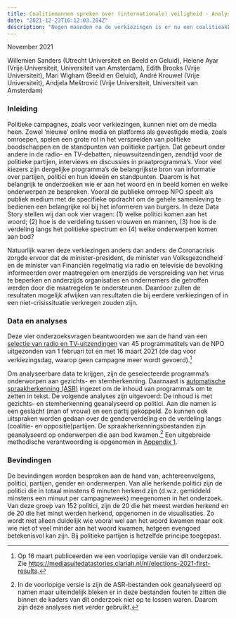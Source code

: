 ```yaml
---
title: Coalitiemannen spreken over (internationale) veiligheid - Analyse van mediaoptredens bij de NPO tijdens de verkiezingscampagne 2021
date: "2021-12-23T16:12:03.284Z"
description: "Negen maanden na de verkiezingen is er nu een coalitieakkoord bereikt. Als we terugkijken naar de media-optredens van politici toen, welke trends zien we? Wie was aan het woord, en waar hadden ze het over?"
---
```

November 2021

Willemien Sanders (Utrecht Universiteit en Beeld en Geluid), Helene Ayar (Vrije Universiteit, Universiteit van Amsterdam), Edith Brooks (Vrije Universiteit), Mari Wigham (Beeld en Geluid), André Krouwel (Vrije Universiteit), Andjela Meštrović (Vrije Universiteit, Universiteit van Amsterdam)

### Inleiding
Politieke campagnes, zoals voor verkiezingen, kunnen niet om de media heen. Zowel ‘nieuwe’ online media en platforms als gevestigde media, zoals omroepen, spelen een grote rol in het verspreiden van politieke boodschappen en de standpunten van politieke partijen. Dat gebeurt onder andere in de radio- en TV-debatten, nieuwsuitzendingen, zendtijd voor de politieke partijen, interviews en discussies in praatprogramma’s. Voor veel kiezers zijn dergelijke programma’s de belangrijkste bron van informatie over partijen, politici en hun ideeën en standpunten. Daarom is het belangrijk te onderzoeken wie er aan het woord en in beeld komen en welke onderwerpen ze bespreken. Vooral de publieke omroep NPO speelt als publiek medium met de specifieke opdracht om de gehele samenleving te bedienen een belangrijke rol bij het informeren van burgers. In deze Data Story stellen wij dan ook vier vragen: (1) welke politici komen aan het woord; (2) hoe is de verdeling tussen vrouwen en mannen, (3) hoe is de verdeling langs het politieke spectrum en (4) welke onderwerpen komen aan bod? 

Natuurlijk waren deze verkiezingen anders dan anders: de Coronacrisis zorgde ervoor dat de minister-president, de minister van Volksgezondheid en de minister van Financiën regelmatig via radio en televisie de bevolking informeerden over maatregelen om enerzijds de verspreiding van het virus te beperken en anderzijds organisaties en ondernemers die getroffen werden door die maatregelen te ondersteunen. Daardoor zullen de resultaten mogelijk afwijken van resultaten die bij eerdere verkiezingen of in een niet-crisissituatie verkregen zouden zijn.

### Data en analyses
Deze vier onderzoeksvragen beantwoorden we aan de hand van een <a target="_blank" href="https://docs.google.com/document/d/12Y4sz7zj0YSlU-8otok0pR_ts5p-gX2U/edit#bookmark=id.ghmfrxikdti9">selectie van radio en TV-uitzendingen</a> van 45 programmatitels van de NPO uitgezonden van 1 februari tot en met 16 maart 2021 (de dag voor verkiezingsdag, waarop geen campagne meer wordt gevoerd).[^1] 

Om analyseerbare data te krijgen, zijn de geselecteerde programma’s onderworpen aan gezichts- en stemherkenning. Daarnaast is <a target="_blank" href="https://docs.google.com/document/d/12Y4sz7zj0YSlU-8otok0pR_ts5p-gX2U/edit#bookmark=id.ev9cesipmjju">automatische spraakherkenning (ASR)</a> ingezet om de inhoud van programma’s om te zetten in tekst. De volgende analyses zijn uitgevoerd:
De inhoud is met gezichts- en stemherkenning geanalyseerd op politici. Aan die namen is een geslacht (man of vrouw) en een partij gekoppeld. Zo kunnen ook uitspraken worden gedaan over de genderverdeling en de verdeling langs (coalitie- en oppositie)partijen. 
De spraakherkenningsbestanden zijn geanalyseerd op onderwerpen die aan bod kwamen.[^2]
Een uitgebreide methodische verantwoording is opgenomen in <a target="_blank" href="https://docs.google.com/document/d/12Y4sz7zj0YSlU-8otok0pR_ts5p-gX2U/edit#bookmark=id.sjtoub86hzvg">Appendix 1</a>.


### Bevindingen
De bevindingen worden besproken aan de hand van, achtereenvolgens, politici, partijen, gender en onderwerpen. Van alle herkende politici zijn de politici die in totaal minstens 6 minuten herkend zijn (d.w.z. gemiddeld minstens een minuut per campagneweek) meegenomen in het onderzoek. Van deze groep van 152 politici, zijn de 20 die het meest werden herkend en de 20 die het minst werden herkend, opgenomen in de visualisaties. Zo wordt niet alleen duidelijk wie vooral wel aan het woord kwamen maar ook wie niet of veel minder aan het woord kwamen, hetgeen evengoed betekenisvol kan zijn. Bij politieke partijen is hetzelfde principe toegepast. 

[^1]: Op 16 maart publiceerden we een voorlopige versie van dit onderzoek. Zie <a target="_blank" href="https://mediasuitedatastories.clariah.nl/nl/elections-2021-first-results">https://mediasuitedatastories.clariah.nl/nl/elections-2021-first-results</a>. 
[^2]: In de voorlopige versie is zijn de ASR-bestanden ook geanalyseerd op namen maar uiteindelijk bleken er in deze bestanden fouten te zitten die binnen de kaders van dit onderzoek niet op te lossen waren. Daarom zijn deze analyses niet verder gebruikt. 

